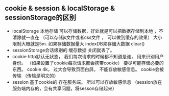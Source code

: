 ## cookie & session & localStorage & sessionStorage的区别
- localStorage 本地存储 可以存储数据，好处就是可以把数据存储到本地 ，不清除就一直在 （可以存储js文件或者css文件 ， 可以做到缓存的效果）  大小限制大概就是5m. 如果存储数据量大 indexDB来存储大数据  clear()
- sessionStorage会话级别的 缓存数据  关闭就丢了。
- cookie  http默认无状态， 我们每次请求的时候都不知道是谁， 用来识别用户身份。 （如果设置了cookie每次请求都会携带cookie） 要尽可能存储必要的东西。 cookie 4k， 过大会导致页面白屏。 不能存放敏感信息。 cookie会被传输 （传输是明文的） 
- session 基于cookie的 存在服务端。 所以可以存放敏感信息 （session放在服务端内存的，会有共享问题，将sesson存储起来）

